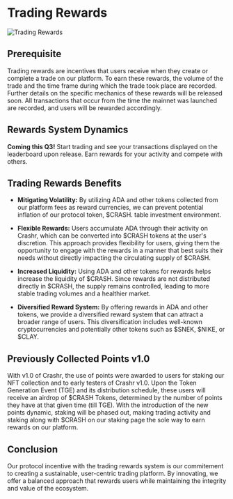# Trading Rewards

![Trading Rewards](/img/TradingRewards.png)

## **Prerequisite**

Trading rewards are incentives that users receive when they create or complete a trade on our platform. To earn these rewards, the volume of the trade and the time frame during which the trade took place are recorded. Further details on the specific mechanics of these rewards will be released soon. All transactions that occur from the time the mainnet was launched are recorded, and users will be rewarded accordingly.

## Rewards System Dynamics

**Coming this Q3!** Start trading and see your transactions displayed on the leaderboard upon release. Earn rewards for your activity and compete with others.

## Trading Rewards Benefits

* **Mitigating Volatility:** By utilizing ADA and other tokens collected from our platform fees as reward currencies, we can prevent potential inflation of our protocol token, $CRASH. table investment environment.

* **Flexible Rewards:** Users accumulate ADA through their activity on Crashr, which can be converted into $CRASH tokens at the user's discretion. This approach provides flexibility for users, giving them the opportunity to engage with the rewards in a manner that best suits their needs without directly impacting the circulating supply of $CRASH. 

* **Increased Liquidity:** Using ADA and other tokens for rewards helps increase the liquidity of $CRASH. Since rewards are not distributed directly in $CRASH, the supply remains controlled, leading to more stable trading volumes and a healthier market. 

* **Diversified Reward System:** By offering rewards in ADA and other tokens, we provide a diversified reward system that can attract a broader range of users. This diversification includes well-known cryptocurrencies and potentially other tokens such as $SNEK, $NIKE, or $CLAY. 

## Previously Collected Points v1.0

With v1.0 of Crashr, the use of points were awarded to users for staking our NFT collection and to early testers of Crashr v1.0. Upon the Token Generation Event (TGE) and its distribution schedule, these users will receive an airdrop of $CRASH Tokens, determined by the number of points they have at that given time (till TGE). With the introduction of the new points dynamic, staking will be phased out, making trading activity and staking along with $CRASH on our staking page the sole way to earn rewards on our platform. 

## Conclusion

Our protocol incentive with the trading rewards system is our commitement to creating a sustainable, user-centric trading platform. By innovating, we offer a balanced approach that rewards users while maintaining the integrity and value of the ecosystem.&#x20;
